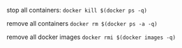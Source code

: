 stop all containers:
`docker kill $(docker ps -q)`

remove all containers
`docker rm $(docker ps -a -q)`

remove all docker images
`docker rmi $(docker images -q)`
